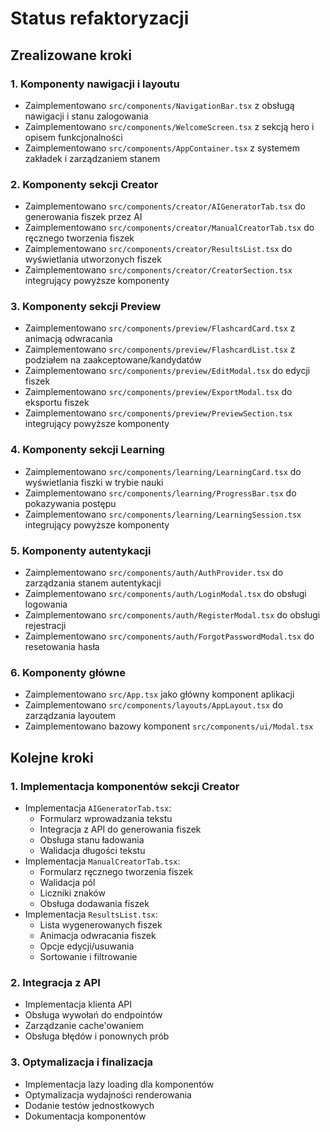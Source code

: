 # Status refaktoryzacji

## Zrealizowane kroki

### 1. Komponenty nawigacji i layoutu
- Zaimplementowano `src/components/NavigationBar.tsx` z obsługą nawigacji i stanu zalogowania
- Zaimplementowano `src/components/WelcomeScreen.tsx` z sekcją hero i opisem funkcjonalności
- Zaimplementowano `src/components/AppContainer.tsx` z systemem zakładek i zarządzaniem stanem

### 2. Komponenty sekcji Creator
- Zaimplementowano `src/components/creator/AIGeneratorTab.tsx` do generowania fiszek przez AI
- Zaimplementowano `src/components/creator/ManualCreatorTab.tsx` do ręcznego tworzenia fiszek
- Zaimplementowano `src/components/creator/ResultsList.tsx` do wyświetlania utworzonych fiszek
- Zaimplementowano `src/components/creator/CreatorSection.tsx` integrujący powyższe komponenty

### 3. Komponenty sekcji Preview
- Zaimplementowano `src/components/preview/FlashcardCard.tsx` z animacją odwracania
- Zaimplementowano `src/components/preview/FlashcardList.tsx` z podziałem na zaakceptowane/kandydatów
- Zaimplementowano `src/components/preview/EditModal.tsx` do edycji fiszek
- Zaimplementowano `src/components/preview/ExportModal.tsx` do eksportu fiszek
- Zaimplementowano `src/components/preview/PreviewSection.tsx` integrujący powyższe komponenty

### 4. Komponenty sekcji Learning
- Zaimplementowano `src/components/learning/LearningCard.tsx` do wyświetlania fiszki w trybie nauki
- Zaimplementowano `src/components/learning/ProgressBar.tsx` do pokazywania postępu
- Zaimplementowano `src/components/learning/LearningSession.tsx` integrujący powyższe komponenty

### 5. Komponenty autentykacji
- Zaimplementowano `src/components/auth/AuthProvider.tsx` do zarządzania stanem autentykacji
- Zaimplementowano `src/components/auth/LoginModal.tsx` do obsługi logowania
- Zaimplementowano `src/components/auth/RegisterModal.tsx` do obsługi rejestracji
- Zaimplementowano `src/components/auth/ForgotPasswordModal.tsx` do resetowania hasła

### 6. Komponenty główne
- Zaimplementowano `src/App.tsx` jako główny komponent aplikacji
- Zaimplementowano `src/components/layouts/AppLayout.tsx` do zarządzania layoutem
- Zaimplementowano bazowy komponent `src/components/ui/Modal.tsx`

## Kolejne kroki

### 1. Implementacja komponentów sekcji Creator
- Implementacja `AIGeneratorTab.tsx`:
  - Formularz wprowadzania tekstu
  - Integracja z API do generowania fiszek
  - Obsługa stanu ładowania
  - Walidacja długości tekstu
- Implementacja `ManualCreatorTab.tsx`:
  - Formularz ręcznego tworzenia fiszek
  - Walidacja pól
  - Liczniki znaków
  - Obsługa dodawania fiszek
- Implementacja `ResultsList.tsx`:
  - Lista wygenerowanych fiszek
  - Animacja odwracania fiszek
  - Opcje edycji/usuwania
  - Sortowanie i filtrowanie

### 2. Integracja z API
- Implementacja klienta API
- Obsługa wywołań do endpointów
- Zarządzanie cache'owaniem
- Obsługa błędów i ponownych prób

### 3. Optymalizacja i finalizacja
- Implementacja lazy loading dla komponentów
- Optymalizacja wydajności renderowania
- Dodanie testów jednostkowych
- Dokumentacja komponentów 